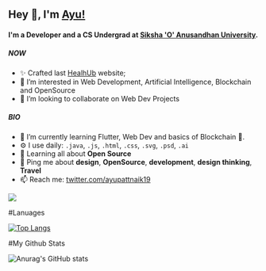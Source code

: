 ## Hey 👋, I'm [Ayu!](https://twitter.com/ayupattnaik19) 


#### I'm a Developer and a CS Undergrad at [Siksha 'O'​ Anusandhan University](https://www.soa.ac.in/).

##### NOW

- ✨ Crafted last [HealhUb](https://skpandey885.github.io/HealhUb/) website;
- 👀 I’m interested in Web Development, Artificial Intelligence, Blockchain and OpenSource
- 🤝 I’m looking to collaborate on Web Dev Projects

##### BIO

- 📑 I’m currently learning Flutter, Web Dev and basics of Blockchain 🚀.
- ⚙️ I use daily: `.java`, `.js`, `.html`, `.css`, `.svg`, `.psd`, `.ai`
- 🌱 Learning all about **Open Source**
- 💬 Ping me about **design**, **OpenSource**, **development**, **design thinking**, **Travel**
- 📫 Reach me: [twitter.com/ayupattnaik19](https://twitter.com/ayupattnaik19)


![](https://komarev.com/ghpvc/?username=Ayu10x&label=PROFILE+VIEWS)



#Lanuages

[![Top Langs](https://github-readme-stats.vercel.app/api/top-langs/?username=Ayu10x)](https://github.com/Ayu10x/github-readme-stats)

#My Github Stats

![Anurag's GitHub stats](https://github-readme-stats.vercel.app/api?username=Ayu10x&show_icons=true&theme=radical)
